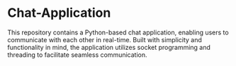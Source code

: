# Chat-Application
This repository contains a Python-based chat application, enabling users to communicate with each other in real-time. Built with simplicity and functionality in mind, the application utilizes socket programming and threading to facilitate seamless communication.
